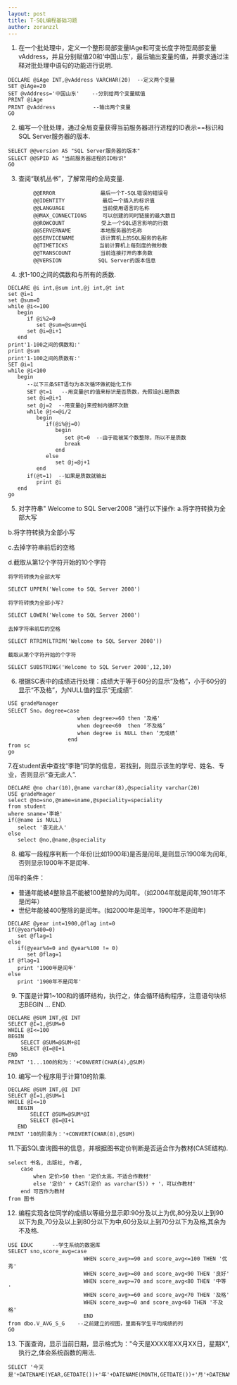 ```yaml
---
layout: post
title: T-SQL编程基础习题
author: zoranzzl
---
```


1. 在一个批处理中，定义一个整形局部变量IAge和可变长度字符型局部变量vAddress，并且分别赋值20和‘中国山东’，最后输出变量的值，并要求通过注释对批处理中语句的功能进行说明.

~~~
DECLARE @iAge INT,@vAddress VARCHAR(20)  --定义两个变量
SET @iAge=20
SET @vAddress='中国山东'    --分别给两个变量赋值
PRINT @iAge
PRINT @vAddress            --输出两个变量
GO
~~~

2. 编写一个批处理，通过全局变量获得当前服务器进行进程的ID表示==标识和SQL Server服务器的版本.

~~~
SELECT @@version AS "SQL Server服务器的版本"
SELECT @@SPID AS "当前服务器进程的ID标识"
GO
~~~

3. 查阅“联机丛书”，了解常用的全局变量.

~~~
        @@ERROR 　　　　　　　　最后一个T-SQL错误的错误号
        @@IDENTITY　　　　　　  最后一个插入的标识值
        @@LANGUAGE　　　　　　  当前使用语言的名称
        @@MAX_CONNECTIONS　　　可以创建的同时链接的最大数目
        @@ROWCOUNT　　　　　　　受上一个SQL语言影响的行数
        @@SERVERNAME　　　　 　本地服务器的名称
        @@SERVICENAME　　　　　该计算机上的SQL服务的名称
        @@TIMETICKS　　　　　　当前计算机上每刻度的微秒数
        @@TRANSCOUNT　　　　　 当前连接打开的事务数
        @@VERSION　　　　　　　SQL Server的版本信息
~~~

4. 求1-100之间的偶数和与所有的质数.

~~~
DECLARE @i int,@sum int,@j int,@t int
set @i=1
set @sum=0
while @i<=100
   begin 
      if @i%2=0
         set @sum=@sum+@i
      set @i=@i+1
   end
print'1-100之间的偶数和:'
print @sum
print'1-100之间的质数有:'
SET @i=1
while @i<100
   begin 
      --以下三条SET语句为本次循环做初始化工作
      SET @t=1   --用变量@t的值来标识是否质数，先假设@i是质数
      set @i=@i+1
      set @j=2  --用变量@j来控制内循环次数
      while @j<=@i/2
         begin
            if(@i%@j=0)
               begin
                  set @t=0  --由于能被某个数整除，所以不是质数
                  break
               end
            else
               set @j=@j+1
         end
      if(@t=1)  --如果是质数就输出
         print @i
   end
go
~~~

5. 对字符串" Welcome to SQL Server2008 "进行以下操作:
a.将字符转换为全部大写 

b.将字符转换为全部小写 

c.去掉字符串前后的空格 

d.截取从第12个字符开始的10个字符

~~~
将字符转换为全部大写

SELECT UPPER('Welcome to SQL Server 2008')

将字符转换为全部小写?

SELECT LOWER('Welcome to SQL Server 2008')

去掉字符串前后的空格

SELECT RTRIM(LTRIM('Welcome to SQL Server 2008'))

截取从第个字符开始的个字符

SELECT SUBSTRING('Welcome to SQL Server 2008',12,10)
~~~

6. 根据SC表中的成绩进行处理：成绩大于等于60分的显示“及格”，小于60分的显示“不及格”，为NULL值的显示“无成绩”.

~~~
USE gradeManager
SELECT Sno，degree=case
                      when degree>=60 then '及格'
                      when degree<60  then ‘不及格’
                      when degree is NULL then ‘无成绩’
                   end
from sc
go
~~~

7.在student表中查找“李艳”同学的信息，若找到，则显示该生的学号、姓名、专业，否则显示“查无此人”.

~~~
DECLARE @no char(10),@name varchar(8),@speciality varchar(20)
USE gradeMnager
select @no=sno,@name=sname,@speciality=speciality
from student
where sname='李艳'
if(@name is NULL)
   select '查无此人'
else
   select @no,@name,@speciality
~~~


8. 编写一段程序判断一个年份(比如1900年)是否是闰年,是则显示1900年为闰年,否则显示1900年不是闰年. 

闰年的条件：

- 普通年能被4整除且不能被100整除的为闰年。（如2004年就是闰年,1901年不是闰年） 
- 世纪年能被400整除的是闰年。(如2000年是闰年，1900年不是闰年)

~~~
DECLARE @year int=1900,@flag int=0
if(@year%400=0)
   set @flag=1
else
   if(@year%4=0 and @year%100 != 0)
      set @flag=1
if @flag=1
   print '1900年是闰年'
else
   print '1900年不是闰年'
~~~

9. 下面是计算1~100和的循环结构，执行之，体会循环结构程序，注意语句块标志BEGIN ... END. 

~~~
DECLARE @SUM INT,@I INT
SELECT @I=1,@SUM=0
WHILE @I<=100
BEGIN
	SELECT @SUM=@SUM+@I
	SELECT @I=@I+1
END
PRINT '1...100的和为：'+CONVERT(CHAR(4),@SUM) 
~~~


10. 编写一个程序用于计算10的阶乘.

~~~
DECLARE @SUM INT,@I INT
SELECT @I=1,@SUM=1
WHILE @I<=10
   BEGIN
	   SELECT @SUM=@SUM*@I
	   SELECT @I=@I+1
   END
PRINT '10的阶乘为：'+CONVERT(CHAR(8),@SUM) 
~~~

11.下面SQL查询图书的信息，并根据图书定价判断是否适合作为教材(CASE结构).

~~~ 
select 书名, 出版社, 作者,
	case
		when 定价>50 then '定价太高，不适合作教材'
		else '定价' + CAST(定价 as varchar(5)) + '，可以作教材' 
	end 可否作为教材
from 图书
~~~

12. 编程实现各位同学的成绩以等级分显示即:90分及以上为优,80分及以上到90以下为良,70分及以上到80分以下为中,60分及以上到70分以下为及格,其余为不及格. 

~~~
USE EDUC      --学生系统的数据库
SELECT sno,score_avg=case                       
                        WHEN score_avg>=90 and score_avg<=100 THEN '优秀'
                        WHEN score_avg>=80 and score_avg<90 THEN '良好'
                        WHEN score_avg>=70 and score_avg<80 THEN '中等 '
                        WHEN score_avg>=60 and score_avg<70 THEN '及格'
                        WHEN score_avg>=0 and score_avg<60 THEN '不及格'
                        END
from dbo.V_AVG_S_G    --之前建立的视图，里面有学生平均成绩的列
GO
~~~

13. 下面查询，显示当前日期，显示格式为："今天是XXXX年XX月XX日，星期X",执行之,体会系统函数的用法. 

~~~
SELECT '今天是'+DATENAME(YEAR,GETDATE())+'年'+DATENAME(MONTH,GETDATE())+'月'+DATENAME(DAY,GETDATE())+'日'+DATENAME(WEEKDAY,GETDATE())
~~~





